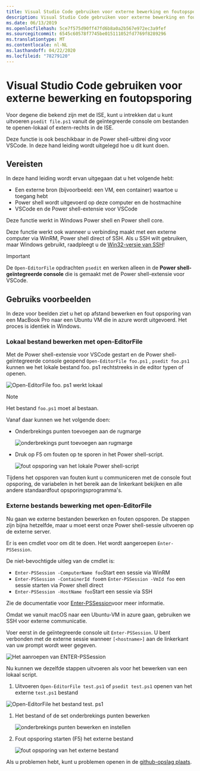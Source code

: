 ```yaml
---
title: Visual Studio Code gebruiken voor externe bewerking en foutopsporing
description: Visual Studio Code gebruiken voor externe bewerking en foutopsporing
ms.date: 06/13/2019
ms.openlocfilehash: 5ce7f575d90ff47fd6b8a0a2b567e972ec3a9fef
ms.sourcegitcommit: 6545c60578f7745be015111052fd7769f8289296
ms.translationtype: MT
ms.contentlocale: nl-NL
ms.lasthandoff: 04/22/2020
ms.locfileid: "78279120"
---
```

# <a name="using-visual-studio-code-for-remote-editing-and-debugging"></a>Visual Studio Code gebruiken voor externe bewerking en foutopsporing

Voor degene die bekend zijn met de ISE, kunt u intrekken dat u kunt uitvoeren `psedit file.ps1` vanuit de geïntegreerde console om bestanden te openen-lokaal of extern-rechts in de ISE.

Deze functie is ook beschikbaar in de Power shell-uitbrei ding voor VSCode. In deze hand leiding wordt uitgelegd hoe u dit kunt doen.

## <a name="prerequisites"></a>Vereisten

In deze hand leiding wordt ervan uitgegaan dat u het volgende hebt:

- Een externe bron (bijvoorbeeld: een VM, een container) waartoe u toegang hebt
- Power shell wordt uitgevoerd op deze computer en de hostmachine
- VSCode en de Power shell-extensie voor VSCode

Deze functie werkt in Windows Power shell en Power shell core.

Deze functie werkt ook wanneer u verbinding maakt met een externe computer via WinRM, Power shell direct of SSH. Als u SSH wilt gebruiken, maar Windows gebruikt, raadpleegt u de [Win32-versie van SSH](https://github.com/PowerShell/Win32-OpenSSH)!

> [!IMPORTANT]
> De `Open-EditorFile` opdrachten `psedit` en werken alleen in de **Power shell-geïntegreerde console** die is gemaakt met de Power shell-extensie voor VSCode.

## <a name="usage-examples"></a>Gebruiks voorbeelden

In deze voor beelden ziet u het op afstand bewerken en fout opsporing van een MacBook Pro naar een Ubuntu VM die in azure wordt uitgevoerd. Het proces is identiek in Windows.

### <a name="local-file-editing-with-open-editorfile"></a>Lokaal bestand bewerken met open-EditorFile

Met de Power shell-extensie voor VSCode gestart en de Power shell-geïntegreerde console geopend `Open-EditorFile foo.ps1` , `psedit foo.ps1` kunnen we het lokale bestand foo. ps1 rechtstreeks in de editor typen of openen.

![Open-EditorFile foo. ps1 werkt lokaal](media/Using-VSCode-for-Remote-Editing-and-Debugging/1-open-local-file.png)

>[!NOTE]
> Het bestand `foo.ps1` moet al bestaan.

Vanaf daar kunnen we het volgende doen:

- Onderbrekings punten toevoegen aan de rugmarge

  ![onderbrekings punt toevoegen aan rugmarge](media/Using-VSCode-for-Remote-Editing-and-Debugging/2-adding-breakpoint-gutter.png)

- Druk op F5 om fouten op te sporen in het Power shell-script.

  ![fout opsporing van het lokale Power shell-script](media/Using-VSCode-for-Remote-Editing-and-Debugging/3-local-debug.png)

Tijdens het opsporen van fouten kunt u communiceren met de console fout opsporing, de variabelen in het bereik aan de linkerkant bekijken en alle andere standaardfout opsporingsprogramma's.

### <a name="remote-file-editing-with-open-editorfile"></a>Externe bestands bewerking met open-EditorFile

Nu gaan we externe bestanden bewerken en fouten opsporen. De stappen zijn bijna hetzelfde, maar u moet eerst onze Power shell-sessie uitvoeren op de externe server.

Er is een cmdlet voor om dit te doen. Het wordt aangeroepen `Enter-PSSession`.

De niet-bevochtigde uitleg van de cmdlet is:

- `Enter-PSSession -ComputerName foo`Start een sessie via WinRM
- `Enter-PSSession -ContainerId foo`en `Enter-PSSession -VmId foo` een sessie starten via Power shell direct
- `Enter-PSSession -HostName foo`Start een sessie via SSH

Zie de documentatie voor [Enter-PSSession](/powershell/module/microsoft.powershell.core/enter-pssession)voor meer informatie.

Omdat we vanuit macOS naar een Ubuntu-VM in azure gaan, gebruiken we SSH voor externe communicatie.

Voer eerst in de geïntegreerde console uit `Enter-PSSession`. U bent verbonden met de externe sessie wanneer `[<hostname>]` aan de linkerkant van uw prompt wordt weer gegeven.

![Het aanroepen van ENTER-PSSession](media/Using-VSCode-for-Remote-Editing-and-Debugging/4-enter-pssession.png)

Nu kunnen we dezelfde stappen uitvoeren als voor het bewerken van een lokaal script.

1. Uitvoeren `Open-EditorFile test.ps1` of `psedit test.ps1` openen van het externe `test.ps1` bestand

  ![Open-EditorFile het bestand test. ps1](media/Using-VSCode-for-Remote-Editing-and-Debugging/5-open-remote-file.png)

1. Het bestand of de set onderbrekings punten bewerken

   ![onderbrekings punten bewerken en instellen](media/Using-VSCode-for-Remote-Editing-and-Debugging/6-set-breakpoints.png)

1. Fout opsporing starten (F5) het externe bestand

   ![fout opsporing van het externe bestand](media/Using-VSCode-for-Remote-Editing-and-Debugging/7-start-debugging.png)

Als u problemen hebt, kunt u problemen openen in de [github-opslag plaats](https://github.com/powershell/vscode-powershell).
